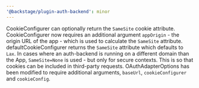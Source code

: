 ```yaml
---
'@backstage/plugin-auth-backend': minor
---
```


CookieConfigurer can optionally return the `SameSite` cookie attribute.
CookieConfigurer now requires an additional argument `appOrigin` - the origin URL of the app - which is used to calculate the `SameSite` attribute.
defaultCookieConfigurer returns the `SameSite` attribute which defaults to `Lax`. In cases where an auth-backend is running on a different domain than the App, `SameSite=None` is used - but only for secure contexts. This is so that cookies can be included in third-party requests.
OAuthAdapterOptions has been modified to require additional arguments, `baseUrl`, `cookieConfigurer` and `cookieConfig`.

